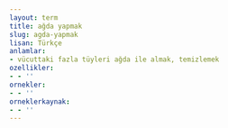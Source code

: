 ```yaml
---
layout: term
title: ağda yapmak
slug: agda-yapmak
lisan: Türkçe
anlamlar:
- vücuttaki fazla tüyleri ağda ile almak, temizlemek
ozellikler:
- - ''
ornekler:
- - ''
orneklerkaynak:
- - ''
---
```

